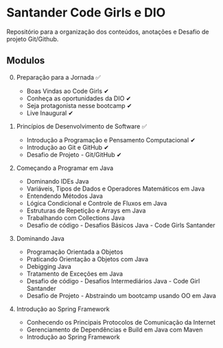# Santander Code Girls e DIO
Repositório para a organização dos conteúdos, anotações e Desafio de projeto Git/Github.

## Modulos
0. Preparação para a Jornada ✅
    - Boas Vindas ao Code Girls ✔
    - Conheça as oportunidades da DIO ✔
    - Seja protagonista nesse bootcamp ✔
    - Live Inaugural ✔
    
1.  Princípios de Desenvolvimento de Software ✅
    - Introdução a Programação e Pensamento Computacional ✔
    - Introdução ao Git e GitHub ✔
    - Desafio de Projeto - Git/GitHub ✔
    
2.  Começando a Programar em Java 
    - Dominando IDEs Java
    - Variáveis, Tipos de Dados e Operadores Matemáticos em Java
    - Entendendo Métodos Java
    - Lógica Condicional e Controle de Fluxos em Java
    - Estruturas de Repetição e Arrays em Java
    - Trabalhando com Collections Java
    - Desafio de código - Desafios Básicos Java - Code Girls Santander
    
3.  Dominando Java 
    - Programação Orientada a Objetos
    - Praticando Orientação a Objetos com Java
    - Debigging Java
    - Tratamento de Exceções em Java
    - Desafio de código - Desafios Intermediários Java - Code Girl Santander
    - Desafio de Projeto - Abstraindo um bootcamp usando OO em Java
    
4.  Introdução ao Spring Framework
    - Conhecendo os Principais Protocolos de Comunicação da Internet
    - Gerenciamento de Dependências e Build em Java com Maven
    - Introdução ao Spring Framework
